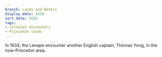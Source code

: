 ```yaml
---
branch: Lands and Waters
display_date: 1634
sort_date: 1634
tags:
- colonial encounters
- Princeton lands
---
```


In 1634, the Lenape encounter another English captain, Thomas Yong, in the now-Princeton area.